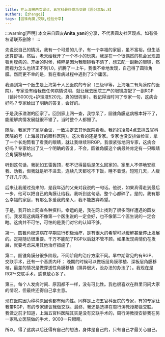 ```yaml
---
title: 在上海被两次误诊，五官科最终成功交联【圆分享No.8】
authors: [zhangqi]
tags: [圆锥角膜,交联,经验分享]
---
```


:::warning[声明]
本文来自圆友**Anita_yan**的分享，不代表圆友社区观点。如有侵权请联系删除！
:::

先说说自己的情况，我有一个可爱的儿子，有一个幸福的家庭，虽不富裕，但生活还算舒坦。然后，老天给我开了一个不小的玩笑。我是在一个很偶然的机会发现圆锥角膜病的。开始的时候，纯粹是因为我眼镜看不清了，想去配一副新的眼镜，然而视力怎么也矫正不到1.0，折腾了一上午，我很不幸地发现，自己得了圆锥角膜。然而更不幸的是，我在看病过程中遇到了2个庸医。

我遇到第一个医生是上海第十人民医院的专家（三级甲等，上海唯二有角膜库的医院）。专家没有给我做任何病情说明，就让我去医院三产的眼镜店配了一副RGP（镜片5000元+护理液520元，真的很坑爹）。我记得当时问了专家一句，这病会好吗？专家给出了明确的答复，会好的。

于是我乐滋滋的回家了。回到家上网一查，我惊呆了，圆锥角膜这病根本好不了，能缓解病情发展就很不错了。当时整个人都懵了。

随后，我家开了家庭会议，一致决定去其他医院看看。我妈妈凌晨4点去排五官科医院的号（上海最好的眼科医院）。这次看的还是专家。专家也没安排做检查，拿了一个长炮筒看了看我的眼睛，就让我继续带RGP。我很紧张地问专家，这病会好吗？专家给出了又一个明确的答复，不会，圆锥角膜这个病最终肯定有一只眼睛会角膜移植的。

听到这句话，我犹如五雷轰顶，都不记得最后是怎么回家的。家里人不停地安慰我、劝我，但我就是听不进去，连续几天都吃不下饭，睡不着觉。短短几天，人瘦了好几斤肉。

后来让我缓过劲来的，是我年迈的父亲对我说的一句话。他说，如果真得走到最后一步，他可以把自己的角膜让给我。我听到这句话，整个心都碎了。是的，我有那么幸福的家庭，有那么多爱我的亲人，我不能放弃希望。

于是，我开始上网查各种资料。幸运的是，我在网上找到了很多同样遭遇的圆友们。我发现这病既不像第一个医生说的一定会好，也不像第二个医生说的一定会瞎。这病并不可怕，可怕的是我们对它的认知不够。

第一，圆锥角膜这病在早期进行积极治疗，是有很大的希望可以缓解甚至停止发展的。定期随访很重要。千万不能配了RGP以后就不管不顾。如果发现病情仍在发展，就要考虑采用其他治疗措施了。

第二，圆锥角膜分很多阶段。不同阶段的治疗方案不同。早中期常见的有RGP、交联手术，还有一个基质内环； 晚期的时候可以做板层角膜移植、深板层角膜移植，最差的情况是做穿透性角膜移植（排异很大，没办法的办法了）。我现在是RGP+交联手术，感觉放心多了。

第三，每个人发病时间、原因都不一样，没有可比性。我也很喜欢在群里问问大家的情况，但最终还得自己拿主意。

现在医院因为种种原因也都有倾向性。同样是上海五官科医院的专家，有的专家让我带RGP，有的专家建议我做交联。最终，我还是选择在周行涛教授那做交联。我做之前才知道，上海五官科医院其实是没有交联手术的，周行涛教授安排我在另一家私立医院做的手术，9000一只眼睛。

所以，得了这病以后还得有自己的想法，身体是自己的，只有自己才最关心自己。
